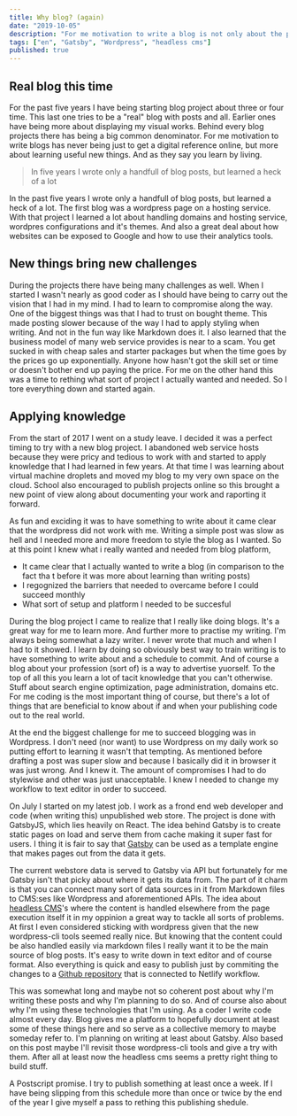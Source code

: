 ```yaml
---
title: Why blog? (again)
date: "2019-10-05"
description: "For me motivation to write a blog is not only about the posts but also about learning new things"
tags: ["en", "Gatsby", "Wordpress", "headless cms"]
published: true
---
```


## Real blog this time

For the past five years I have being starting blog project about three or four time. This last one tries to be a "real" blog with posts and all. Earlier ones have being more about displaying my visual works. Behind every blog projects there has being a big common denominator. For me motivation to write blogs has never being just to get a digital reference online, but more about learning useful new things. And as they say you learn by living.

> In five years I wrote only a handfull of blog posts, but learned a heck of a lot

In the past five years I wrote only a handfull of blog posts, but learned a heck of a lot. The first blog was a wordpress page on a hosting service. With that project I learned a lot about handling domains and hosting service, wordpres configurations and it's themes. And also a great deal about how websites can be exposed to Google and how to use their analytics tools.

## New things bring new challenges

During the projects there have being many challenges as well. When I started I wasn't nearly as good coder as I should have being to carry out the vision that I had in my mind. I had to learn to compromise along the way. One of the biggest things was that I had to trust on bought theme. This made posting slower because of the way I had to apply styling when writing. And not in the fun way like Markdown does it. I also learned that the business model of many web service provides is near to a scam. You get sucked in with cheap sales and starter packages but when the time goes by the prices go up exponentially. Anyone how hasn't got the skill set or time or doesn't bother end up paying the price. For me on the other hand this was a time to rething what sort of project I actually wanted and needed. So I tore everything down and started again.

## Applying knowledge

From the start of 2017 I went on a study leave. I decided it was a perfect timing to try with a new blog project. I abandoned web service hosts because they were pricy and tedious to work with and started to apply knowledge that I had learned in few years. At that time I was learning about virtual machine droplets and moved my blog to my very own space on the cloud. School also encouraged to publish projects online so this brought a new point of view along about documenting your work and raporting it forward.

As fun and exciding it was to have something to write about it came clear that the wordpress did not work with me. Writing a simple post was slow as hell and I needed more and more freedom to style the blog as I wanted. So at this point I knew what i really wanted and needed from blog platform,

- It came clear that I actually wanted to write a blog (in comparison to the fact tha t before it was more about learning than writing posts)
- I regognized the barriers that needed to overcame before I could succeed monthly
- What sort of setup and platform I needed to be succesful

During the blog project I came to realize that I really like doing blogs. It's a great way for me to learn more. And further more to practise my writing. I'm always being somewhat a lazy writer. I never wrote that much and when I had to it showed. I learn by doing so obviously best way to train writing is to have something to write about and a schedule to commit. And of course a blog about your profession (sort of) is a way to advertise yuorself. To the top of all this you learn a lot of tacit knowledge that you can't otherwise. Stuff about search engine optimization, page administration, domains etc. For me coding is the most important thing of course, but there's a lot of things that are beneficial to know about if and when your publishing code out to the real world.

At the end the biggest challenge for me to succeed blogging was in Wordpress. I don't need (nor want) to use Wordpress on my daily work so putting effort to learning it wasn't that tempting. As mentioned before drafting a post was super slow and because I basically did it in browser it was just wrong. And I knew it. The amount of compromises I had to do stylewise and other was just unacceptable. I knew I needed to change my workflow to text editor in order to succeed.

On July I started on my latest job. I work as a frond end web developer and code (when writing this) unpublished web store. The project is done with GatsbyJS, which lies heavily on React. The idea behind Gatsby is to create static pages on load and serve them from cache making it super fast for users. I thing it is fair to say that <a href="https://www.gatsbyjs.org/features/" target="_blank" rel="noopener noreferrer" >Gatsby</a> can be used as a template engine that makes pages out from the data it gets.

The current webstore data is served to Gatsby via API but fortunately for me Gatsby isn't that picky about where it gets its data from. The part of it charm is that you can connect many sort of data sources in it from Markdown files to CMS:ses like Wordpress and aforementioned APIs. The idea about <a href="https://en.wikipedia.org/wiki/Headless_content_management_system" target="_blank" rel="noopener noreferrer" >headless CMS</a>'s where the content is handled elsewhere from the page execution itself it in my oppinion a great way to tackle all sorts of problems. At first I even considered sticking with wordpress given that the new wordpress-cli tools seemed really nice. But knowing that the content could be also handled easily via markdown files I really want it to be the main source of blog posts. It's easy to write down in text editor and of course format. Also everything is quick and easy to publish just by commiting the changes to a <a href="https://github.com/Mehto00/my-blog" target="_blank" rel="noopener noreferrer" >Github repository</a> that is connected to Netlify workflow.

This was somewhat long and maybe not so coherent post about why I'm writing these posts and why I'm planning to do so. And of course also about why I'm using these technologies that I'm using. As a coder I write code almost every day. Blog gives me a platform to hopefully document at least some of these things here and so serve as a collective memory to maybe someday refer to. I'm planning on writing at least about Gatsby. Also based on this post maybe I'll revisit those wordpress-cli tools and give a try with them. After all at least now the headless cms seems a pretty right thing to build stuff.

A Postscript promise. I try to publish something at least once a week. If I have being slipping from this schedule more than once or twice by the end of the year I give myself a pass to rething this publishing shedule.